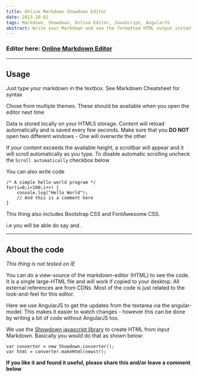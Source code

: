 ```yaml
---
title: Online Markdown Showdown Editor 
date: 2013-10-02
tags: Markdown, Showdown, Online Editor, JavaScript, AngularJS
abstract: Write your Markdown and see the formatted HTML output instantaneously . I usually write my posts in Markdown format (specifically Showdown).Now it is even more easier and faster to write my content with the Online Editor where I can see content rendered in real time. The editor is online and stores your content in Local storage. See more details within.
---
```


### Editor here: <a href="/markdown-editor" target="markdown_editor" title="Online Realtime Markdown Showdown Editor">Online Markdown Editor</a>

---

## Usage

Just type your markdown in the textbox. See Markdown Cheatsheet for syntax

Chose from multiple themes. These should be available when you open the editor next time

Data is stored locally on your HTML5 storage. Content will reload automatically and is saved every few seconds. Make sure that you **DO NOT** open two different windows - One will overwrite the other

If your content exceeds the available height, a scrollbar will appear and it will scroll automatically as you type. To disable automatic scrolling uncheck the ```Scroll automatically``` checkbox below

You can also write code 

```
/* A simple hello world program */
for(i=0;i<100;i++) {
    console.log("Hello World");
    // And this is a comment here
}
```

This thing also includes Bootstrap CSS and FontAwesome CSS. 

i.e you will be able do say <i class="icon-smile"></i> and <i class="icon-glass"></i>. 

---

## About the code

*This thing is not tested on IE* 

You can do a view-source of the markdown-editor (HTML) to see the code. It is a single large-HTML file and will work if copied to your desktop. All external references are from CDNs. Most of the code is just related to the look-and-feel for this editor.

Here we use AngularJS to get the updates from the textarea via the angular-model. This makes it easier to watch changes - however this can be done by writing a bit of code without AngularJS too.

We use the [Showdown javascript library](https://github.com/coreyti/showdown) to create HTML from input Markdown. Basically you would do that as shown below:

```
var converter = new Showdown.converter();
var html = converter.makeHtml(newstr);
```


**If you like it and found it useful, please share this and/or leave a comment below**

 